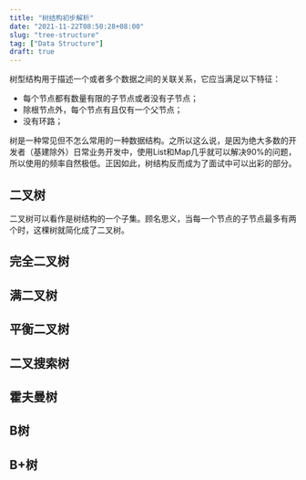 ```yaml
---
title: "树结构初步解析"
date: "2021-11-22T08:50:28+08:00"
slug: "tree-structure"
tag: ["Data Structure"]
draft: true
---
```


树型结构用于描述一个或者多个数据之间的关联关系，它应当满足以下特征：
* 每个节点都有数量有限的子节点或者没有子节点；
* 除根节点外，每个节点有且仅有一个父节点；
* 没有环路；

树是一种常见但不怎么常用的一种数据结构。之所以这么说，是因为绝大多数的开发者（基建除外）日常业务开发中，使用List和Map几乎就可以解决90%的问题，所以使用的频率自然极低。正因如此，树结构反而成为了面试中可以出彩的部分。



## 二叉树

二叉树可以看作是树结构的一个子集。顾名思义，当每一个节点的子节点最多有两个时，这棵树就简化成了二叉树。


















## 完全二叉树

## 满二叉树

## 平衡二叉树

## 二叉搜索树

## 霍夫曼树

## B树

## B+树